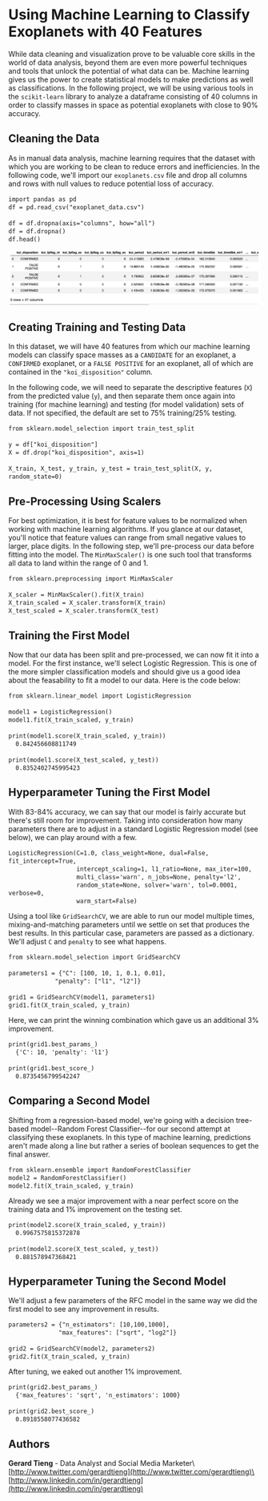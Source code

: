 # Using Machine Learning to Classify Exoplanets with 40 Features
While data cleaning and visualization prove to be valuable core skills in the world of data analysis, beyond them are even more powerful techniques and tools that unlock the potential of what data can be. Machine learning gives us the power to create statistical models to make predictions as well as classifications. In the following project, we will be using various tools in the `scikit-learn` library to analyze a dataframe consisting of 40 columns in order to classify masses in space as potential exoplanets with close to 90% accuracy.

## Cleaning the Data
As in manual data analysis, machine learning requires that the dataset with which you are working to be clean to reduce errors and inefficiencies. In the following code, we'll import our `exoplanets.csv` file and drop all columns and rows with null values to reduce potential loss of accuracy.

```
import pandas as pd
df = pd.read_csv("exoplanet_data.csv")

df = df.dropna(axis="columns", how="all")
df = df.dropna()
df.head()
```
![](https://github.com/gtieng/machine-learning-exoplanets/blob/master/1_dataframe.png)

## Creating Training and Testing Data
In this dataset, we will have 40 features from which our machine learning models can classify space masses as a `CANDIDATE` for an exoplanet, a `CONFIRMED` exoplanet, or a `FALSE POSITIVE` for an exoplanet, all of which are contained in the `"koi_disposition"` column. 

In the following code, we will need to separate the descriptive features (`X`) from the predicted value (`y`), and then separate them once again into training (for machine learning) and testing (for model validation) sets of data. If not specified, the default are set to 75% training/25% testing.

```
from sklearn.model_selection import train_test_split

y = df["koi_disposition"]
X = df.drop("koi_disposition", axis=1)

X_train, X_test, y_train, y_test = train_test_split(X, y, random_state=0)
```

## Pre-Processing Using Scalers
For best optimization, it is best for feature values to be normalized when working with machine learning algorithms. If you glance at our dataset, you'll notice that feature values can range from small negative values to larger, place digits. In the following step, we'll pre-process our data before fitting into the model. The `MinMaxScaler()` is one such tool that transforms all data to land within the range of 0 and 1.

```
from sklearn.preprocessing import MinMaxScaler

X_scaler = MinMaxScaler().fit(X_train)
X_train_scaled = X_scaler.transform(X_train)
X_test_scaled = X_scaler.transform(X_test)
```
## Training the First Model
Now that our data has been split and pre-processed, we can now fit it into a model. For the first instance, we'll select Logistic Regression. This is one of the more simpler classification models and should give us a good idea about the feasability to fit a model to our data. Here is the code below:

```
from sklearn.linear_model import LogisticRegression

model1 = LogisticRegression()
model1.fit(X_train_scaled, y_train)

print(model1.score(X_train_scaled, y_train))
  0.842456608811749

print(model1.score(X_test_scaled, y_test))
  0.8352402745995423
```

## Hyperparameter Tuning the First Model
With 83-84% accuracy, we can say that our model is fairly accurate but there's still room for improvement. Taking into consideration how many parameters there are to adjust in a standard Logistic Regression model (see below), we can play around with a few.

```
LogisticRegression(C=1.0, class_weight=None, dual=False, fit_intercept=True,
                   intercept_scaling=1, l1_ratio=None, max_iter=100,
                   multi_class='warn', n_jobs=None, penalty='l2',
                   random_state=None, solver='warn', tol=0.0001, verbose=0,
                   warm_start=False)
```

Using a tool like `GridSearchCV`, we are able to run our model multiple times, mixing-and-matching parameters until we settle on set that produces the best results. In this particular case, parameters are passed as a dictionary. We'll adjust `C` and `penalty` to see what happens.

```
from sklearn.model_selection import GridSearchCV

parameters1 = {"C": [100, 10, 1, 0.1, 0.01],
             "penalty": ["l1", "l2"]}

grid1 = GridSearchCV(model1, parameters1)
grid1.fit(X_train_scaled, y_train)
```

Here, we can print the winning combination which gave us an additional 3% improvement.
```
print(grid1.best_params_)
  {'C': 10, 'penalty': 'l1'}

print(grid1.best_score_)
  0.8735456799542247
```

## Comparing a Second Model
Shifting from a regression-based model, we're going with a decision tree-based model--Random Forest Classifier--for our second attempt at classifying these exoplanets. In this type of machine learning, predictions aren't made along a line but rather a series of boolean sequences to get the final answer.

```
from sklearn.ensemble import RandomForestClassifier
model2 = RandomForestClassifier()
model2.fit(X_train_scaled, y_train)
```

Already we see a major improvement with a near perfect score on the training data and 1% improvement on the testing set.

```
print(model2.score(X_train_scaled, y_train))
  0.9967575815372878
  
print(model2.score(X_test_scaled, y_test))
  0.881578947368421
```

## Hyperparameter Tuning the Second Model
We'll adjust a few parameters of the RFC model in the same way we did the first model to see any improvement in results.

```
parameters2 = {"n_estimators": [10,100,1000],
              "max_features": ["sqrt", "log2"]}

grid2 = GridSearchCV(model2, parameters2)
grid2.fit(X_train_scaled, y_train)
```

After tuning, we eaked out another 1% improvement.

```
print(grid2.best_params_)
  {'max_features': 'sqrt', 'n_estimators': 1000}

print(grid2.best_score_)
  0.8918558077436582
```
## Authors
**Gerard Tieng** - Data Analyst and Social Media Marketer\ 
[http://www.twitter.com/gerardtieng](http://www.twitter.com/gerardtieng)\
[http://www.linkedin.com/in/gerardtieng](http://www.linkedin.com/in/gerardtieng)
